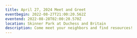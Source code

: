 ```yaml
---
title: April 27, 2024 Meet and Greet
eventbegin: 2022-08-27T21:00:20.562Z
eventend: 2022-08-28T02:00:20.570Z
location: Skinner Park at Duchess and Britain
description: Come meet your neighbors and find resources!
---
```

